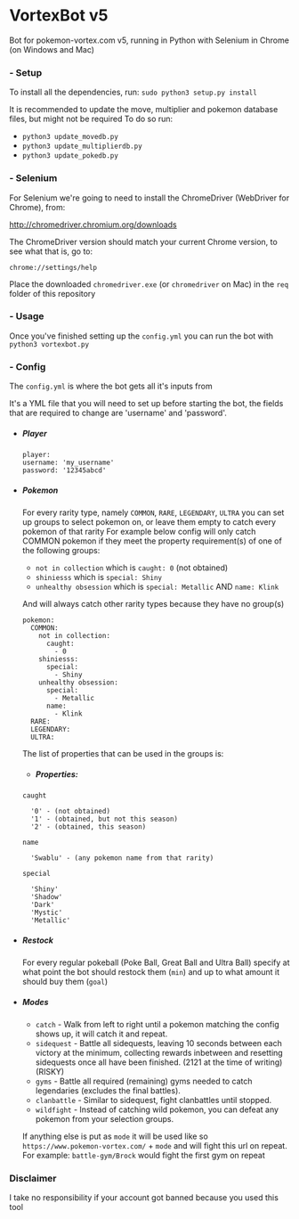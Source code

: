 
#  VortexBot v5

Bot for pokemon-vortex.com v5, running in Python with Selenium in Chrome (on Windows and Mac)

### - Setup

To install all the dependencies, run: 
`sudo python3 setup.py install` 

It is recommended to update the move, multiplier and pokemon database files, but might not be required
To do so run:
- `python3 update_movedb.py`
- `python3 update_multiplierdb.py`
- `python3 update_pokedb.py`

###  - Selenium

For Selenium we're going to need to install the ChromeDriver (WebDriver for Chrome), from:

http://chromedriver.chromium.org/downloads

The ChromeDriver version should match your current Chrome version, to see what that is, go to:

`chrome://settings/help`

Place the downloaded `chromedriver.exe` (or `chromedriver` on Mac) in the `req` folder of this repository

### - Usage

Once you've finished setting up the `config.yml` you can run the bot with `python3 vortexbot.py`

###  - Config

The `config.yml` is where the bot gets all it's inputs from

It's a YML file that you will need to set up before starting the bot, the fields that are required to change are 'username' and 'password'.
- ##### Player
    ```
    player:
    username: 'my_username'
    password: '12345abcd'
    ```
- ##### Pokemon
    For every rarity type, namely `COMMON`, `RARE`, `LEGENDARY`, `ULTRA` you can set up groups to select pokemon on, or leave them empty to catch every pokemon of that rarity
    For example below config will only catch COMMON pokemon if they meet the property requirement(s) of one of the following  groups:
     - `not in collection` which is `caught: 0` (not obtained)
     - `shiniesss` which is `special: Shiny`
     - `unhealthy obsession` which is `special: Metallic` AND `name: Klink`
 
    And will always catch other rarity types because they have no group(s)
    ```
    pokemon:
      COMMON:
        not in collection:
          caught:
            - 0
        shiniesss:
          special:
            - Shiny
        unhealthy obsession:
          special:
            - Metallic
          name:
            - Klink
      RARE:
      LEGENDARY:
      ULTRA:
    ```
    The list of properties that can be used in the groups is:
    - ##### Properties:
     `caught` 
     
		'0' - (not obtained)
        '1' - (obtained, but not this season)
        '2' - (obtained, this season)
     `name` 
     
		'Swablu' - (any pokemon name from that rarity)
     `special` 
     
		'Shiny'
		'Shadow'
		'Dark'
		'Mystic'
		'Metallic'

- ##### Restock
  For every regular pokeball (Poke Ball, Great Ball and Ultra Ball) specify at what point the bot should restock them (`min`) and up to what amount it should buy them (`goal`)

- ##### Modes
  - `catch` - Walk from left to right until a pokemon matching the config shows up, it will catch it and repeat.
  - `sidequest` - Battle all sidequests, leaving 10 seconds between each victory at the minimum, collecting rewards inbetween and resetting sidequests once all have been finished. (2121 at the time of writing) (RISKY)
  - `gyms` - Battle all required (remaining) gyms needed to catch legendaries (excludes the final battles).
  - `clanbattle` - Similar to sidequest, fight clanbattles until stopped.
  - `wildfight` - Instead of catching wild pokemon, you can defeat any pokemon from your selection groups.

  If anything else is put as `mode` it will be used like so `https://www.pokemon-vortex.com/` + `mode` and will fight this url on repeat.
  For example: `battle-gym/Brock` would fight the first gym on repeat

### Disclaimer
I take no responsibility if your account got banned because you used this tool

